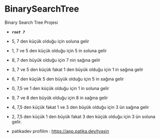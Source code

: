 # BinarySearchTree
Binary Search Tree Projesi

- _**` root 7 `**_ 
- 5, 7 den küçük olduğu için soluna gelir
- 1, 7 ve 5 den küçük olduğu için 5 in soluna gelir
- 8, 7 den büyük olduğu için 7 nin sağına gelir
- 3, 7 ve 5 den küçük fakat 1 den büyük olduğu için 1 in sağına gelir
- 6, 7 den küçük 5 den büyük olduğu için 5 in sağına gelir
- 0, 7,5 ve 1 den küçük olduğu için 1 in soluna gelir
- 9, 7 ve 8 den büyük olduğu için 8 in sağına gelir
- 4, 7,5 den küçük fakat 1 ve 3 den büyük olduğu için 3 ün sağına gelir
- 2, 7,5 den küçük 1 den büyük fakat 3 den küçük olduğu için 3 ün soluna gelir.

- patikadev profilim : https://app.patika.dev/tyasin
